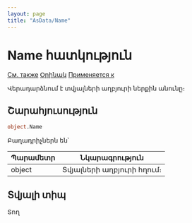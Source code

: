```yaml
---
layout: page
title: "AsData/Name"
---
```



# Name հատկություն

[См. также](../Asdata.md) [Օրինակ](../../Examples/E_AsData.html) [Применяется к](../Asdata.md) 


Վերադարձնում է տվյալների աղբյուրի ներքին անունը։

## Շարահյուսություն

``` vb
object.Name
```

Բաղադրիչներն են՝


| Պարամետր | Նկարագրություն |
|--|--|
| object| Տվյալների աղբյուրի հղում։  |


## Տվյալի տիպ

Տող
